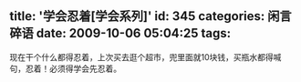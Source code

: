 title: '学会忍着[学会系列]'
id: 345
categories: 闲言碎语
date: 2009-10-06 05:04:25
tags:
---

现在干个什么都得忍着，上次买去逛个超市，兜里面就10块钱，买瓶水都得喊句，忍着！必须得学会先忍着。

